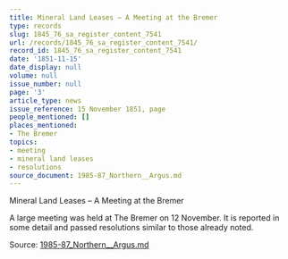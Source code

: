 ```yaml
---
title: Mineral Land Leases – A Meeting at the Bremer
type: records
slug: 1845_76_sa_register_content_7541
url: /records/1845_76_sa_register_content_7541/
record_id: 1845_76_sa_register_content_7541
date: '1851-11-15'
date_display: null
volume: null
issue_number: null
page: '3'
article_type: news
issue_reference: 15 November 1851, page
people_mentioned: []
places_mentioned:
- The Bremer
topics:
- meeting
- mineral land leases
- resolutions
source_document: 1985-87_Northern__Argus.md
---
```


Mineral Land Leases – A Meeting at the Bremer

A large meeting was held at The Bremer on 12 November.  It is reported in some detail and passed resolutions similar to those already noted.


Source: [1985-87_Northern__Argus.md](/downloads/markdown/1985-87_Northern__Argus.md)
